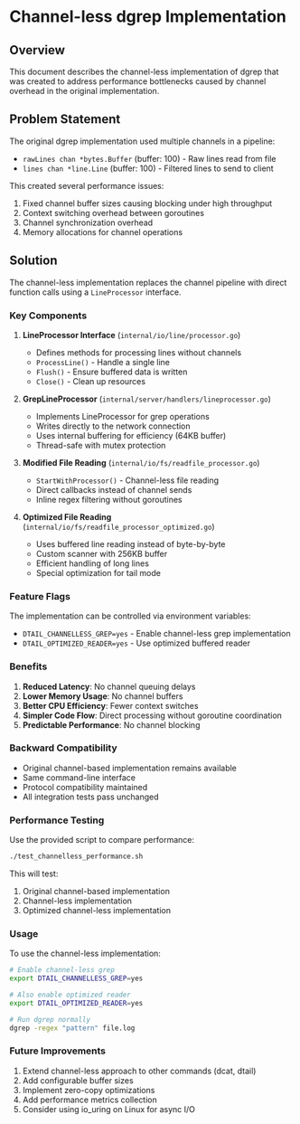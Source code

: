 # Channel-less dgrep Implementation

## Overview

This document describes the channel-less implementation of dgrep that was created to address performance bottlenecks caused by channel overhead in the original implementation.

## Problem Statement

The original dgrep implementation used multiple channels in a pipeline:
- `rawLines chan *bytes.Buffer` (buffer: 100) - Raw lines read from file
- `lines chan *line.Line` (buffer: 100) - Filtered lines to send to client

This created several performance issues:
1. Fixed channel buffer sizes causing blocking under high throughput
2. Context switching overhead between goroutines
3. Channel synchronization overhead
4. Memory allocations for channel operations

## Solution

The channel-less implementation replaces the channel pipeline with direct function calls using a `LineProcessor` interface.

### Key Components

1. **LineProcessor Interface** (`internal/io/line/processor.go`)
   - Defines methods for processing lines without channels
   - `ProcessLine()` - Handle a single line
   - `Flush()` - Ensure buffered data is written
   - `Close()` - Clean up resources

2. **GrepLineProcessor** (`internal/server/handlers/lineprocessor.go`)
   - Implements LineProcessor for grep operations
   - Writes directly to the network connection
   - Uses internal buffering for efficiency (64KB buffer)
   - Thread-safe with mutex protection

3. **Modified File Reading** (`internal/io/fs/readfile_processor.go`)
   - `StartWithProcessor()` - Channel-less file reading
   - Direct callbacks instead of channel sends
   - Inline regex filtering without goroutines

4. **Optimized File Reading** (`internal/io/fs/readfile_processor_optimized.go`)
   - Uses buffered line reading instead of byte-by-byte
   - Custom scanner with 256KB buffer
   - Efficient handling of long lines
   - Special optimization for tail mode

### Feature Flags

The implementation can be controlled via environment variables:
- `DTAIL_CHANNELLESS_GREP=yes` - Enable channel-less grep implementation
- `DTAIL_OPTIMIZED_READER=yes` - Use optimized buffered reader

### Benefits

1. **Reduced Latency**: No channel queuing delays
2. **Lower Memory Usage**: No channel buffers
3. **Better CPU Efficiency**: Fewer context switches
4. **Simpler Code Flow**: Direct processing without goroutine coordination
5. **Predictable Performance**: No channel blocking

### Backward Compatibility

- Original channel-based implementation remains available
- Same command-line interface
- Protocol compatibility maintained
- All integration tests pass unchanged

### Performance Testing

Use the provided script to compare performance:

```bash
./test_channelless_performance.sh
```

This will test:
1. Original channel-based implementation
2. Channel-less implementation
3. Optimized channel-less implementation

### Usage

To use the channel-less implementation:

```bash
# Enable channel-less grep
export DTAIL_CHANNELLESS_GREP=yes

# Also enable optimized reader
export DTAIL_OPTIMIZED_READER=yes

# Run dgrep normally
dgrep -regex "pattern" file.log
```

### Future Improvements

1. Extend channel-less approach to other commands (dcat, dtail)
2. Add configurable buffer sizes
3. Implement zero-copy optimizations
4. Add performance metrics collection
5. Consider using io_uring on Linux for async I/O
